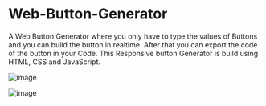 # Web-Button-Generator

A Web Button Generator where you only have to type the values of Buttons and you can build the button in realtime. After that you can export the code of the button in your Code.
This Responsive button Generator is build using HTML, CSS and JavaScript.

![image](https://user-images.githubusercontent.com/68678264/129306836-6026d9e6-83eb-466a-bd7e-4543b93b9e28.png)

![image](https://user-images.githubusercontent.com/68678264/129306886-15cda006-328f-4bf4-b410-0b68c5d209be.png)
